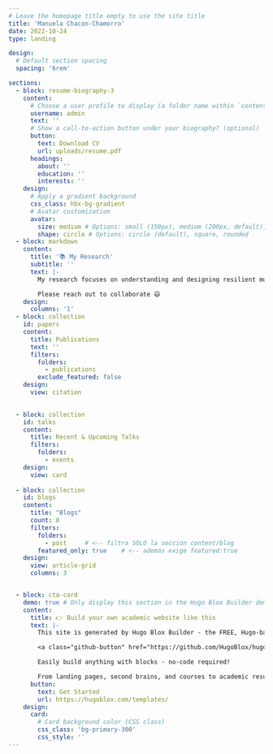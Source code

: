 ```yaml
---
# Leave the homepage title empty to use the site title
title: 'Manuela Chacon-Chamorro'
date: 2022-10-24
type: landing

design:
  # Default section spacing
  spacing: '6rem'

sections:
  - block: resume-biography-3
    content:
      # Choose a user profile to display (a folder name within `content/authors/`)
      username: admin
      text: ''
      # Show a call-to-action button under your biography? (optional)
      button:
        text: Download CV
        url: uploads/resume.pdf
      headings:
        about: ''
        education: ''
        interests: ''
    design:
      # Apply a gradient background
      css_class: hbx-bg-gradient
      # Avatar customization
      avatar:
        size: medium # Options: small (150px), medium (200px, default), large (320px), xl (400px), xxl (500px)
        shape: circle # Options: circle (default), square, rounded
  - block: markdown
    content:
      title: '📚 My Research'
      subtitle: ''
      text: |-
        My research focuses on understanding and designing resilient multi-agent systems, particularly mixed-motive settings such as social dilemmas. I use inverse reinforcement learning (IRL)—with an emphasis on preference-based reward inference—to reveal latent social objectives and leverage the notion of cooperative resilience to guide reward learning that sustains collaboration under disruption (e.g., resource scarcity, failures, and strategic/adversarial behavior). The goal is to develop agents that adapt, maintain performance and fairness, and thrive despite shocks and non-stationarity—ultimately aligning individual incentives with collective well-being and long-term stability.

        Please reach out to collaborate 😃
    design:
      columns: '1'
  - block: collection
    id: papers
    content:
      title: Publications
      text: ''
      filters:
        folders:
          - publications
        exclude_featured: false
    design:
      view: citation

  
  - block: collection
    id: talks
    content:
      title: Recent & Upcoming Talks
      filters:
        folders:
          - events
    design:
      view: card
  
  - block: collection
    id: blogs
    content:
      title: "Blogs"
      count: 8
      filters:
        folders: 
          - post     # <-- filtra SOLO la sección content/blog
        featured_only: true    # <-- además exige featured:true
    design:
      view: article-grid
      columns: 3


  - block: cta-card
    demo: true # Only display this section in the Hugo Blox Builder demo site
    content:
      title: 👉 Build your own academic website like this
      text: |-
        This site is generated by Hugo Blox Builder - the FREE, Hugo-based open source website builder trusted by 250,000+ academics like you.

        <a class="github-button" href="https://github.com/HugoBlox/hugo-blox-builder" data-color-scheme="no-preference: light; light: light; dark: dark;" data-icon="octicon-star" data-size="large" data-show-count="true" aria-label="Star HugoBlox/hugo-blox-builder on GitHub">Star</a>

        Easily build anything with blocks - no-code required!

        From landing pages, second brains, and courses to academic resumés, conferences, and tech blogs.
      button:
        text: Get Started
        url: https://hugoblox.com/templates/
    design:
      card:
        # Card background color (CSS class)
        css_class: 'bg-primary-300'
        css_style: ''
---
```

